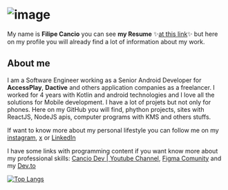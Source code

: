# ![image](https://github.com/user-attachments/assets/8e300507-a4d1-4221-a07f-88946a795e6e)


My name is **Filipe Cancio** you can see **my Resume** ✨[at this link](https://github.com/filipecancio/filipecancio/releases/latest)✨ but here on my profile you will already find a lot of information about my work.

## About me
I am a Software Engineer working as a Senior Android Developer for **AccessPlay**, **Dactive** and others application companies as a freelancer. I worked for 4 years with Kotlin and android technologies and I love all the solutions for Mobile development. I have a lot of projets but not only for phones. Here on my GitHub you will find, phython projects, sites with ReactJS, NodeJS apis, computer programs with KMS and others stuffs. 

If want to know more about my personal lifestyle you can follow me on my [instagram](https://www.instagram.com/cancitoo/), [x](https://x.com/cancitoo) or [LinkedIn](https://www.linkedin.com/in/filipecancio/)

I have some links with programming content if you want know more about my professional skills: [Cancio Dev | Youtube Channel](https://www.youtube.com/channel/UC3kZydNxohr7-PHniplgC1Q),  [Figma Comunity](https://www.figma.com/@cancitoo) and my [Dev.to](https://dev.to/cancio)
  
[![Top Langs](https://github-readme-stats.vercel.app/api/top-langs/?username=filipecancio&layout=compact&show_icons=true&theme=tokyonight)](https://github.com/anuraghazra/github-readme-stats)
